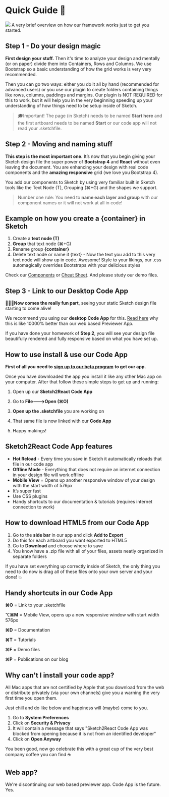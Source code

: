 # Quick Guide 🚀

![](https://github.com/sketch2react/sketchbook/tree/11e8cd1a7153c2b6f32a9e4ed0d008856dfa0b73/learn/S2RHowItWorks.jpg) A very brief overview on how our framework works just to get you started.

## Step 1 - Do your design magic

**First design your stuff.**  Then it's time to analyze your design and mentally \(or on paper\) divide them into Containers, Rows and Columns. We use Bootstrap so a basic understanding of how the grid works is very very recommended.

Then you can go two ways: either you do it all by hand \(recommended for advanced users\) or you use our plugin to create folders containing things like rows, columns, paddings and margins. Our plugin is NOT REQUIRED for this to work, but it will help you in the very beginning speeding up your understanding of how things need to be setup inside of Sketch.

> 🎓Important! The page \(in Sketch\) needs to be named **Start here** and the first artboard needs to be named **Start** or our code app will not read your .sketchfile.

## Step 2 - Moving and naming stuff

**This step is the most important one.** It’s now that you begin giving your Sketch design file the super power of **Bootstrap 4** and **React** without even leaving the document. You are enhancing your design with real code components and the **amazing responsive** grid \(we love you Bootstrap 4\).

You add our components to Sketch by using very familiar built in Sketch tools like the Text Node \(T\), Grouping \(⌘+G\) and the shapes we support.

> Number one rule: You need to **name each layer and group** with our component names or it will not work at all in code!

## Example on how you create a {container} in Sketch

1. Create a **text node \(T\)**
2. **Group** that text node \(⌘+G\)
3. Rename group **{container}**
4. Delete text node or name it {text} - Now the text you add to this very text node will show up in code. Awesome! Style to your likings, our .css automagically overrides Bootstraps with your delicious styles

Check our [Components](https://sketch2react.gitbook.io/sketch2react-io/develop/components%20) or [Cheat Sheet](https://sketch2react.gitbook.io/sketch2react-io/learn/cheat-sheet). And please study our demo files.

## Step 3 - Link to our Desktop Code App

👨🏻‍💻**Now comes the really fun part**, seeing your static Sketch design file starting to come alive!

We recommend you using our **desktop Code App** for this. [Read here](https://sketch2react.gitbook.io/sketch2react-io/develop/code-app) why this is like 10000% better than our web based Previewer App.

If you have done your homework of **Step 2**, you will see your design file beautifully rendered and fully responsive based on what you have set up.

## How to use install & use our Code App

**First of all you need to** [**sign up to our beta program**](https://sketch2react.io/) **to get our app.** 

Once you have downloaded the app you install it like any other Mac app on your computer. After that follow these simple steps to get up and running:

1. Open up our **Sketch2React Code App** 

2. Go to **File---&gt;Open \(⌘O\)** 

3. **Open up the .sketchfile** you are working on

4. That same file is now linked with our **Code App**

5. Happy makings!

## Sketch2React Code App features

* **Hot Reload** - Every time you save in Sketch it automatically reloads that file in our code app
* **Offline Mode** - Everything that does not require an internet connection in your design file will work offline
* **Mobile View** = Opens up another responsive window of your design with the start width of 576px
* It’s super fast 
* Use CSS plugins
* Handy shortcuts to our documentation & tutorials \(requires internet connection to work\)

## How to download HTML5 from our Code App

1. Go to the **side bar** in our app and click **Add to Export**
2. Do this for each artboard you want exported to HTML5
3. Go to **Download** and choose where to save
4. You know have a .zip file with all of your files, assets neatly organized in separate folders

If you have set everything up correctly inside of Sketch, the only thing you need to do now is drag all of these files onto your own server and your done! 💥

## Handy shortcuts in our Code App

**⌘O** = Link to your .sketchfile

**⌥⌘M** = Mobile View, opens up a new responsive window with start width 576px 

**⌘D** = Documentation 

**⌘T** = Tutorials 

**⌘F** = Demo files 

**⌘P** = Publications on our blog

## Why can't I install your code app?

All Mac apps that are not certified by Apple that you download from the web or distribute privately \(via your own channels\) give you a warning the very first time you open them. 

Just chill and do like below and happiness will \(maybe\) come to you.

1. Go to **System Preferences**
2. Click on **Security & Privacy**
3. It will contain a message that says "Sketch2React Code App was blocked from opening because it is not from an identified developer"
4. Click on **Open Anyway**

You been good, now go celebrate this with a great cup of the very best company coffee you can find ☕

## Web app?

We're discontinuing our web based previewer app. Code App is the future. Yes.

